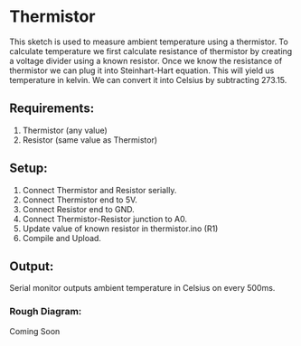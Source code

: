 # Thermistor
This sketch is used to measure ambient temperature using a thermistor. To calculate temperature we first calculate resistance of
thermistor by creating a voltage divider using a known resistor. Once we know the resistance of thermistor we can plug it into
Steinhart-Hart equation. This will yield us temperature in kelvin. We can convert it into Celsius by subtracting 273.15. 

## Requirements:
1. Thermistor (any value)
2. Resistor (same value as Thermistor)

## Setup:
1. Connect Thermistor and Resistor serially.
2. Connect Thermistor end to 5V.
3. Connect Resistor end to GND.
4. Connect Thermistor-Resistor junction to A0.
5. Update value of known resistor in thermistor.ino (R1)
6. Compile and Upload.

## Output:
Serial monitor outputs ambient temperature in Celsius on every 500ms.

### Rough Diagram:
Coming Soon
